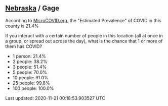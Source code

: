 
## [Nebraska](/united-states/nebraska) / Gage

According to [MicroCOVID.org](http://microcovid.org),
the "Estimated Prevalence" of COVID in this county is 21.4%

If you interact with a certain number of people in this location
(all at once in a group, or spread out across the day), what is the chance that
1 or more of them has COVID?

- 1 person: 21.4%
- 2 people: 38.2%
- 3 people: 51.4%
- 5 people: 70.0%
- 10 people: 91.0%
- 25 people: 99.8%
- 100 people: 100.0%

Last updated: 2020-11-21 00:18:53.903527 UTC
